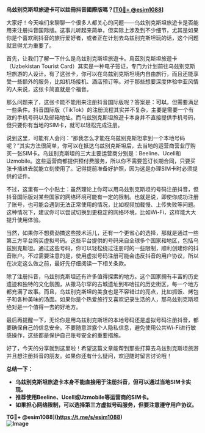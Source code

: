 **乌兹别克斯坦旅遊卡可以註冊抖音國際版嗎？[[TG💪+ @esim1088](https://t.me/s/esim1088)]**

大家好！今天咱们来聊聊一个很多人都关心的问题——乌兹别克斯坦旅遊卡是否能用来注册抖音国际版。这事儿听起来简单，但实际上涉及到不少细节，尤其是如果你是个喜欢刷抖音的旅行爱好者，或者正在计划去乌兹别克斯坦玩的话，这个问题就显得尤为重要了。

首先，让我们了解一下什么是乌兹别克斯坦旅遊卡。烏茲別克斯坦旅遊卡（Uzbekistan Tourist Card）其实是一种电子签证，专门为计划前往乌兹别克斯坦旅游的人设计。有了这张卡，你可以在乌兹别克斯坦境内自由旅行，而且还能享受一些额外的服务，比如机场接机、酒店预订等。对于那些想要深度体验中亚风情的人来说，这张卡简直就是个福音。

那么问题来了，这张卡能不能用来注册抖音国际版呢？答案是：**可以**，但需要满足一些条件。抖音国际版（TikTok）的注册流程其实并不复杂，主要是需要一个有效的手机号码以及邮箱地址。而乌兹别克斯坦旅遊卡本身并不直接提供手机号码，但只要你有当地的SIM卡，就可以轻松完成注册。

说到这里，可能有人会问：“那我怎么才能在乌兹别克斯坦拿到一个本地号码呢？”其实方法很简单，你可以在抵达乌兹别克斯坦后，去当地的运营商营业厅购买一张SIM卡。乌兹别克斯坦的三大主要运营商分别是：Beeline、Ucell和Uzmobile。这些运营商都提供预付费服务，所以你不需要签订长期合同，只要买张卡插进去就能立刻使用了。记得提前准备好护照，因为这是办理SIM卡时必须提供的证件。

不过，这里有一个小贴士：虽然理论上你可以用乌兹别克斯坦的号码注册抖音，但抖音国际版对某些国家的网络环境可能有一定的限制。也就是说，即使你成功注册了账号，也可能会遇到无法正常使用的情况，比如视频加载慢、上传失败等问题。这种情况下，建议你可以尝试切换到更稳定的网络环境，比如Wi-Fi，这样能大大提升使用体验。

当然，如果你不想费劲搞这些技术活儿，还有一个更省心的选择，那就是通过一些第三方平台购买虚拟号码。这些平台提供的号码来自全球多个国家和地区，包括乌兹别克斯坦。通过这些号码，你可以轻松绕过注册时的一些限制，顺利创建你的抖音账户。不过需要注意的是，使用虚拟号码注册可能会违反抖音的用户协议，所以在决定这么做之前，最好先仔细阅读一下相关条款。

除了注册抖音，乌兹别克斯坦还有许多值得探索的地方。这个国家拥有丰富的历史遗迹和独特的文化氛围，从撒马尔罕的古城遗址到布哈拉的历史街区，每一个地方都充满了故事。而且，乌兹别克斯坦的美食也是不容错过的亮点，比如抓饭、烤包子和各种美味的汤面。如果你是个热爱旅行又喜欢记录生活的人，那乌兹别克斯坦绝对是一个值得一去的好地方。

最后再提醒一下，无论你是用乌兹别克斯坦的本地号码还是虚拟号码注册抖音，都要确保自己的信息安全。不要随意泄露个人隐私信息，避免使用公共Wi-Fi进行敏感操作，这些都是保护自己账号安全的重要措施。

好了，今天的分享就到这里啦！希望这篇文章能帮到那些打算去乌兹别克斯坦旅游并且想注册抖音的朋友。如果你还有什么疑问，欢迎随时留言讨论哦！

**总结一下：**
- **乌兹别克斯坦旅遊卡本身不能直接用于注册抖音，但可以通过当地SIM卡实现。**
- **推荐使用Beeline、Ucell或Uzmobile等运营商的SIM卡。**
- **如果担心网络限制，可以选择第三方虚拟号码服务，但要注意遵守用户协议。**

**TG💪+ @esim1088](https://t.me/s/esim1088)  
![Image](https://i.postimg.cc/4NQfJmqS/Snipaste-2025-05-13-00-14-12.png)**